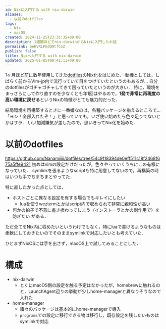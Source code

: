 ```yaml
---
id: Nixに入門する with nix-darwin
aliases:
  - 以前のdotfiles
tags:
  - Nix
  - macOS
created: 2024-11-25T23:35:35+09:00
description: 1週間ほどでnix-darwinからNixに入門したお話
permalink: beHVRLPEdQ9tfCoZ
publish: false
title: Nixへ入門する with nix-darwin
updated: 2025-01-05T00:41:11+09:00
---
```


1ヶ月ほど前に数年使用してきた[dotfiles](https://github.com/Nanamiiiii/dotfiles)のNix化をはじめた．
動機としては，しばらく前からVim-jp内で流行っていて目をつけていたというのもあるが… 自分のdotfilesがゴチャゴチャしてきて困っていたというのが大きい．
特に，環境をまっさらにして作り直すのを少なくとも年1回はやるので，**1発で非常に再現度の高い環境に戻せる**というNixの特徴がとても魅力的だった．

結局環境を再構築するときに一番嫌なのは，各種パッケージを揃えるところで…
「ヨシ！全部入れたぞ！」と思っていても，いざ使い始めたら色々足りてないとかはザラ．
いい加減嫌気が差したので，思いきってNix化を始めた．

# 以前のdotfiles

https://github.com/Nanamiiiii/dotfiles/tree/54c9f18394de0eff511c18f2468f675a5ffe9421
初めはvimの設定だけだったが，色々やっていくうちにこの有様になっていた．
symlinkを張るようなscriptも特に用意してないので，再構築の時はいつも手でちまちまとやってた．

特に直したかった点としては，

- ホストごとに異なる設定を有する場合でもキレイにしたい
  - luaを使うweztermとかはscript内で収められて非常に親和性が高い
- 何かの拍子で不意に書き換わってしまう（インストーラとかの副作用で）を防ぎたい
  がある．

ただ全てをNix内に収めたいというわけでもなく，特にluaで書けるようなものは柔軟にしておきたいのでそのままsymlinkで対応したいとも考えていた．

ひとまずNixOSには手を出さず，macOS上で試してみることにした．

# 構成

- nix-darwin
  - とくにmacOS側の設定を触る予定はなかったが，homebrewに触れるのと，LaunchAgent辺りの挙動が少しhome-managerと異なりそうなので入れた
- home-manager
  - 諸々のパッケージは基本的にhome-managerで導入
  - `programs`での設定に移行できる物は移行し，既存設定を残したいものはsymlinkで対応
